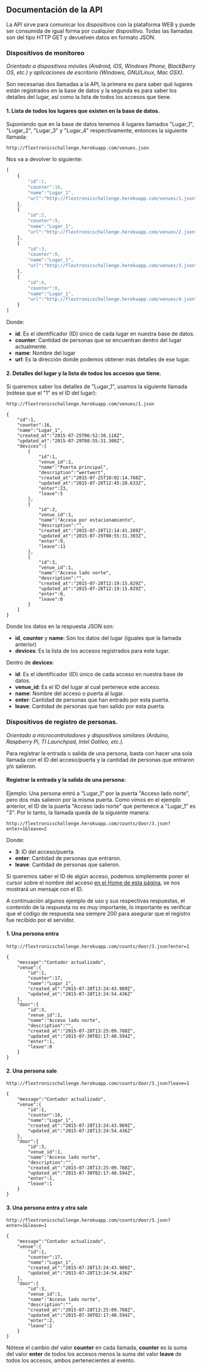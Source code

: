 
Documentación de la API 
----------------------------------------------------------

La API sirve para comunicar los dispositivos con la plataforma WEB y puede ser consumida de igual forma por cualquier dispositivo.
Todas las llamadas son del tipo HTTP GET y devuelven datos en formato JSON.


### Dispositivos de monitoreo
*Orientado a dispositivos móviles (Android, iOS, Windows Phone, BlackBerry OS, etc.) y aplicaciones de escritorio (Windows, GNU/Linux, Mac OSX).*

Son necesarias dos llamadas a la API, la primera es para saber qué lugares están registrados en la base de datos y la segunda es para saber los detalles del lugar, así como la lista de todos los accesos que tiene.

#### 1. Lista de todos los lugares que existen en la base de datos.

Suponiendo que en la base de datos tenemos 4 lugares llamados "Lugar_1", "Lugar_2", "Lugar_3" y "Lugar_4" respectivamente, entonces la siguiente llamada:

`http://flextronicschallenge.herokuapp.com/venues.json`

Nos va a devolver lo siguiente:

```javascript
[
	{
		"id":1,
		"counter":16,
		"name":"Lugar_1",
		"url":"http://flextronicschallenge.herokuapp.com/venues/1.json"
	},
	{
		"id":2,
		"counter":9,
		"name":"Lugar_1",
		"url":"http://flextronicschallenge.herokuapp.com/venues/2.json"
	},
	{
		"id":3,
		"counter":0,
		"name":"Lugar_1",
		"url":"http://flextronicschallenge.herokuapp.com/venues/3.json"
	},
	{
		"id":4,
		"counter":0,
		"name":"Lugar_1",
		"url":"http://flextronicschallenge.herokuapp.com/venues/4.json"
	}
]
```

Donde: 

* **id**: Es el identificador (ID) único de cada lugar en nuestra base de datos.
* **counter**: Cantidad de personas que se encuentran dentro del lugar actualmente.
* **name**: Nombre del lugar
* **url**: Es la dirección donde podemos obtener más detalles de ese lugar.

#### 2. Detalles del lugar y la lista de todos los accesos que tiene.

Si queremos saber los detalles de "Lugar_1", usamos la siguiente llamada (nótese que el "1" es el ID del lugar):

`http://flextronicschallenge.herokuapp.com/venues/1.json`

```
{
	"id":1,
	"counter":16,
	"name":"Lugar_1",
	"created_at":"2015-07-25T06:52:38.118Z",
	"updated_at":"2015-07-29T08:55:31.308Z",
	"devices":[
		{
			"id":1,
			"venue_id":1,
			"name":"Puerta principal",
			"description":"wertwert",
			"created_at":"2015-07-25T10:02:14.768Z",
			"updated_at":"2015-07-28T12:45:28.633Z",
			"enter":23,
			"leave":5
		},
		{
			"id":2,
			"venue_id":1,
			"name":"Acceso por estacionamiento",
			"description":"",
			"created_at":"2015-07-28T12:14:41.269Z",
			"updated_at":"2015-07-29T08:55:31.303Z",
			"enter":9,
			"leave":11
		},
		{
			"id":3,
			"venue_id":1,
			"name":"Acceso lado norte",
			"description":"",
			"created_at":"2015-07-28T12:19:15.829Z",
			"updated_at":"2015-07-28T12:19:15.829Z",
			"enter":0,
			"leave":0
		}
	]
}
```

Donde los datos en la respuesta JSON son:

 * **id**, **counter** y **name**: Son los datos del lugar (iguales que la llamada anterior)
 * **devices**: Es la lista de los accesos registrados para este lugar. 

Dentro de **devices**:

 * **id**: Es el identificador (ID) único de cada acceso en nuestra base de datos.
 * **venue_id**: Es el ID del lugar al cual pertenece este acceso.
 * **name**: Nombre del acceso o puerta al lugar.
 * **enter**: Cantidad de personas que han entrado por esta puerta.
 * **leave**: Cantidad de personas que han salido por esta puerta.

### Dispositivos de registro de personas.
*Orientado a microcontroladores y dispositivos similares (Arduino, Raspberry Pi, TI Launchpad, Intel Galileo, etc.).*

Para registrar la entrada o salida de una persona, basta con hacer una sola llamada con el ID del acceso/puerta y la cantidad de personas que entraron y/o salieron.


#### Registrar la entrada y la salida de una persona:

Ejemplo: Una persona entró a "Lugar_1" por la puerta "Acceso lado norte", pero dos más salieron por la misma puerta.
Como vimos en el ejemplo anterior, el ID de la puerta "Acceso lado norte" que pertenece a "Lugar_1" es "3".
Por lo tanto, la llamada queda de la siguiente manera:

`http://flextronicschallenge.herokuapp.com/counts/door/3.json?enter=1&leave=2`

Donde:
* **3**: ID del acceso/puerta.
* **enter**: Cantidad de personas que entraron.
* **leave**: Cantidad de personas que salieron.

Si queremos saber el ID de algún acceso, podemos simplemente poner el cursor sobre el nombre del acceso [en el Home de esta página](http://flextronicschallenge.herokuapp.com), se nos mostrará un mensaje con el ID.


A continuación algunos ejemplo de uso y sus respectivas respuestas, el contenido de la respuesta no es muy importante, lo importante es verificar que el código de respuesta sea siempre 200 para asegurar que el registro fue recibido por el servidor.

#### 1. Una persona entra

`http://flextronicschallenge.herokuapp.com/counts/door/3.json?enter=1`

```
{
	"message":"Contador actualizado",
	"venue":{
		"id":1,
		"counter":17,
		"name":"Lugar_1",
		"created_at":"2015-07-28T13:24:43.989Z",
		"updated_at":"2015-07-28T13:24:54.436Z"
	},
	"door":{
		"id":3,
		"venue_id":1,
		"name":"Acceso lado norte",
		"description":"",
		"created_at":"2015-07-28T13:25:09.788Z",
		"updated_at":"2015-07-30T02:17:40.594Z",
		"enter":1,
		"leave":0
	}
}
```

#### 2. Una persona sale

`http://flextronicschallenge.herokuapp.com/counts/door/3.json?leave=1`

```
{
	"message":"Contador actualizado",
	"venue":{
		"id":1,
		"counter":16,
		"name":"Lugar_1",
		"created_at":"2015-07-28T13:24:43.989Z",
		"updated_at":"2015-07-28T13:24:54.436Z"
	},
	"door":{
		"id":3,
		"venue_id":1,
		"name":"Acceso lado norte",
		"description":"",
		"created_at":"2015-07-28T13:25:09.788Z",
		"updated_at":"2015-07-30T02:17:40.594Z",
		"enter":1,
		"leave":1
	}
}
```

#### 3. Una persona entra y otra sale

`http://flextronicschallenge.herokuapp.com/counts/door/3.json?enter=1&leave=1`

```
{
	"message":"Contador actualizado",
	"venue":{
		"id":1,
		"counter":17,
		"name":"Lugar_1",
		"created_at":"2015-07-28T13:24:43.989Z",
		"updated_at":"2015-07-28T13:24:54.436Z"
	},
	"door":{
		"id":3,
		"venue_id":1,
		"name":"Acceso lado norte",
		"description":"",
		"created_at":"2015-07-28T13:25:09.788Z",
		"updated_at":"2015-07-30T02:17:40.594Z",
		"enter":2,
		"leave":2
	}
}
```

Nótese el cambio del valor **counter** en cada llamada, **counter** es la suma del valor **enter** de todos los accesos menos la suma del valor **leave** de todos los accesos, ambos pertenecientes al evento.
